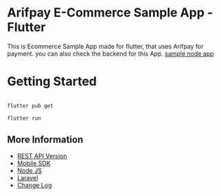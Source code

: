 # Arifpay E-Commerce Sample App - Flutter

This is Ecommerce Sample App made for flutter, that uses Arifpay for payment. you can also check the backend for this App. [sample node app]('https://github.com/Arifpay-net/Nodejs-sample')

# Getting Started

```sh

flutter pub get

flutter run

```
## More Information

- [REST API Version](https://developer.arifpay.net/docs/checkout/overview)
- [Mobile SDK](https://developer.arifpay.net/docs/clientSDK/overview)
- [Node JS](https://developer.arifpay.net/docs/nodejs/overview)
- [Laravel](https://developer.arifpay.net/docs/laravel/overview)
- [Change Log](https://developer.arifpay.net/docs/laravel/changelog)



